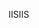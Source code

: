  <span data-ttu-id="4eec9-101">IIS</span><span class="sxs-lookup"><span data-stu-id="4eec9-101">IIS</span></span> 